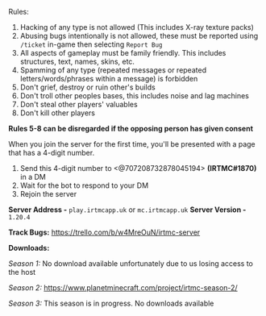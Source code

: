 Rules:

1. Hacking of any type is not allowed (This includes X-ray texture packs)
2. Abusing bugs intentionally is not allowed, these must be reported using `/ticket` in-game then selecting `Report Bug`
3. All aspects of gameplay must be family friendly. This includes structures, text, names, skins, etc.
4. Spamming of any type (repeated messages or repeated letters/words/phrases within a message) is forbidden
5. Don't grief, destroy or ruin other's builds
6. Don't troll other peoples bases, this includes noise and lag machines
7. Don't steal other players' valuables
8. Don't kill other players

**Rules 5-8 can be disregarded if the opposing person has given consent**

When you join the server for the first time, you'll be presented with a page that has a 4-digit number. 

1. Send this 4-digit number to <@707208732878045194> **(**IRTMC#1870**)** in a DM
2. Wait for the bot to respond to your DM
3. Rejoin the server

**Server Address -** `play.irtmcapp.uk` or `mc.irtmcapp.uk`
**Server Version -** `1.20.4`

**Track Bugs:**
https://trello.com/b/w4MreOuN/irtmc-server


**Downloads:**

*Season 1:*
No download available unfortunately due to us losing access to the host

*Season 2:*
https://www.planetminecraft.com/project/irtmc-season-2/

*Season 3:*
This season is in progress. No downloads available


